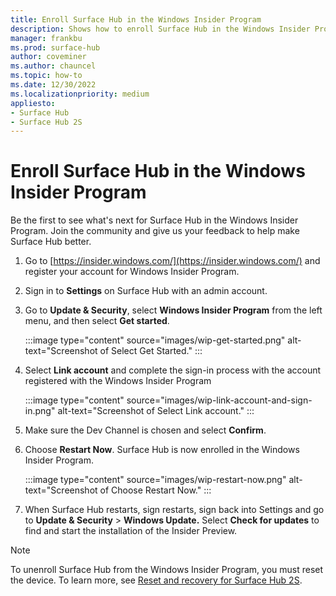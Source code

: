 ```yaml
---
title: Enroll Surface Hub in the Windows Insider Program 
description: Shows how to enroll Surface Hub in the Windows Insider Program
manager: frankbu
ms.prod: surface-hub
author: coveminer
ms.author: chauncel
ms.topic: how-to
ms.date: 12/30/2022
ms.localizationpriority: medium
appliesto:
- Surface Hub
- Surface Hub 2S
---
```

# Enroll Surface Hub in the Windows Insider Program

Be the first to see what's next for Surface Hub in the Windows Insider Program. Join the community and give us your feedback to help make Surface Hub better.

1. Go to [https://insider.windows.com/](https://insider.windows.com/) and register your account for Windows Insider Program.
2. Sign in to **Settings** on Surface Hub with an admin account.
3. Go to **Update & Security**, select **Windows Insider Program** from the left menu, and then select **Get started**.

   :::image type="content" source="images/wip-get-started.png" alt-text="Screenshot of Select Get Started." :::

4. Select **Link account** and complete the sign-in process with the account registered with the Windows Insider Program

   :::image type="content" source="images/wip-link-account-and-sign-in.png" alt-text="Screenshot of Select Link account." :::

5. Make sure the Dev Channel is chosen and select **Confirm**.

6. Choose **Restart Now**. Surface Hub is now enrolled in the Windows Insider Program.

   :::image type="content" source="images/wip-restart-now.png" alt-text="Screenshot of Choose Restart Now." :::

7. When Surface Hub restarts, sign restarts, sign back into Settings and go to **Update & Security** > **Windows Update.** Select **Check for updates** to find and start the installation of the Insider Preview.

> [!NOTE]
> To unenroll Surface Hub from the Windows Insider Program,  you must reset the device. To learn more, see [Reset and recovery for Surface Hub 2S](surface-hub-recover-reset.md).
